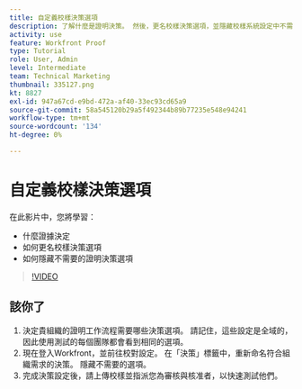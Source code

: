 ```yaml
---
title: 自定義校樣決策選項
description: 了解什麼是證明決策。 然後，更名校樣決策選項，並隱藏校樣系統設定中不需要的選項。
activity: use
feature: Workfront Proof
type: Tutorial
role: User, Admin
level: Intermediate
team: Technical Marketing
thumbnail: 335127.png
kt: 8827
exl-id: 947a67cd-e9bd-472a-af40-33ec93cd65a9
source-git-commit: 58a545120b29a5f492344b89b77235e548e94241
workflow-type: tm+mt
source-wordcount: '134'
ht-degree: 0%

---
```


# 自定義校樣決策選項

在此影片中，您將學習：

* 什麼證據決定
* 如何更名校樣決策選項
* 如何隱藏不需要的證明決策選項

>[!VIDEO](https://video.tv.adobe.com/v/335127/?quality=12)

## 該你了

1. 決定貴組織的證明工作流程需要哪些決策選項。 請記住，這些設定是全域的，因此使用測試的每個團隊都會看到相同的選項。
1. 現在登入Workfront，並前往校對設定。 在「決策」標籤中，重新命名符合組織需求的決策。 隱藏不需要的選項。
1. 完成決策設定後，請上傳校樣並指派您為審核與核准者，以快速測試他們。


<!--
Lean More URLs
-->
